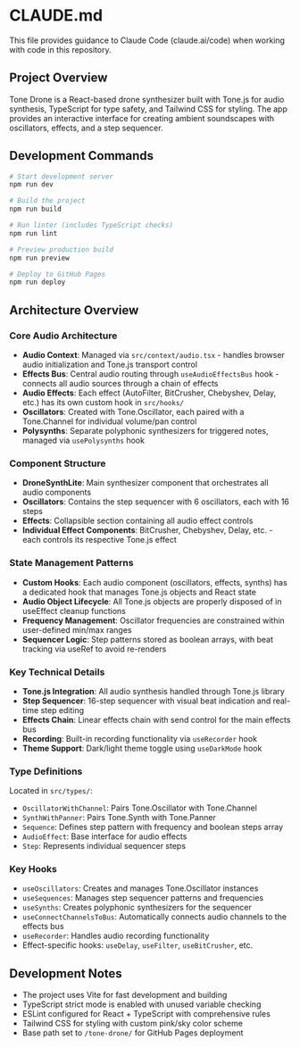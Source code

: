 # CLAUDE.md

This file provides guidance to Claude Code (claude.ai/code) when working with code in this repository.

## Project Overview

Tone Drone is a React-based drone synthesizer built with Tone.js for audio synthesis, TypeScript for type safety, and Tailwind CSS for styling. The app provides an interactive interface for creating ambient soundscapes with oscillators, effects, and a step sequencer.

## Development Commands

```bash
# Start development server
npm run dev

# Build the project
npm run build

# Run linter (includes TypeScript checks)
npm run lint

# Preview production build
npm run preview

# Deploy to GitHub Pages
npm run deploy
```

## Architecture Overview

### Core Audio Architecture
- **Audio Context**: Managed via `src/context/audio.tsx` - handles browser audio initialization and Tone.js transport control
- **Effects Bus**: Central audio routing through `useAudioEffectsBus` hook - connects all audio sources through a chain of effects
- **Audio Effects**: Each effect (AutoFilter, BitCrusher, Chebyshev, Delay, etc.) has its own custom hook in `src/hooks/`
- **Oscillators**: Created with Tone.Oscillator, each paired with a Tone.Channel for individual volume/pan control
- **Polysynths**: Separate polyphonic synthesizers for triggered notes, managed via `usePolysynths` hook

### Component Structure
- **DroneSynthLite**: Main synthesizer component that orchestrates all audio components
- **Oscillators**: Contains the step sequencer with 6 oscillators, each with 16 steps
- **Effects**: Collapsible section containing all audio effect controls
- **Individual Effect Components**: BitCrusher, Chebyshev, Delay, etc. - each controls its respective Tone.js effect

### State Management Patterns
- **Custom Hooks**: Each audio component (oscillators, effects, synths) has a dedicated hook that manages Tone.js objects and React state
- **Audio Object Lifecycle**: All Tone.js objects are properly disposed of in useEffect cleanup functions
- **Frequency Management**: Oscillator frequencies are constrained within user-defined min/max ranges
- **Sequencer Logic**: Step patterns stored as boolean arrays, with beat tracking via useRef to avoid re-renders

### Key Technical Details
- **Tone.js Integration**: All audio synthesis handled through Tone.js library
- **Step Sequencer**: 16-step sequencer with visual beat indication and real-time step editing
- **Effects Chain**: Linear effects chain with send control for the main effects bus
- **Recording**: Built-in recording functionality via `useRecorder` hook
- **Theme Support**: Dark/light theme toggle using `useDarkMode` hook

### Type Definitions
Located in `src/types/`:
- `OscillatorWithChannel`: Pairs Tone.Oscillator with Tone.Channel
- `SynthWithPanner`: Pairs Tone.Synth with Tone.Panner
- `Sequence`: Defines step pattern with frequency and boolean steps array
- `AudioEffect`: Base interface for audio effects
- `Step`: Represents individual sequencer steps

### Key Hooks
- `useOscillators`: Creates and manages Tone.Oscillator instances
- `useSequences`: Manages step sequencer patterns and frequencies
- `useSynths`: Creates polyphonic synthesizers for the sequencer
- `useConnectChannelsToBus`: Automatically connects audio channels to the effects bus
- `useRecorder`: Handles audio recording functionality
- Effect-specific hooks: `useDelay`, `useFilter`, `useBitCrusher`, etc.

## Development Notes
- The project uses Vite for fast development and building
- TypeScript strict mode is enabled with unused variable checking
- ESLint configured for React + TypeScript with comprehensive rules
- Tailwind CSS for styling with custom pink/sky color scheme
- Base path set to `/tone-drone/` for GitHub Pages deployment